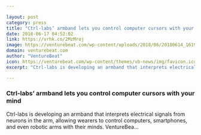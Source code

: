```yaml
---

layout: post
category: press
title: "Ctrl-labs’ armband lets you control computer cursors with your mind"
date: 2018-06-17 04:52:02
link: https://vrhk.co/2MzMroj
image: https://venturebeat.com/wp-content/uploads/2018/06/20180614_161931_HDR.jpg?fit=4656%2C3492&strip=all
domain: venturebeat.com
author: "VentureBeat"
icon: https://venturebeat.com/wp-content/themes/vb-news/img/favicon.ico
excerpt: "Ctrl-labs is developing an armband that interprets electrical signals from neurons in the arm, allowing wearers to control computers, smartphones, and even robotic arms with their minds. VentureBea…"

---
```


### Ctrl-labs’ armband lets you control computer cursors with your mind

Ctrl-labs is developing an armband that interprets electrical signals from neurons in the arm, allowing wearers to control computers, smartphones, and even robotic arms with their minds. VentureBea…